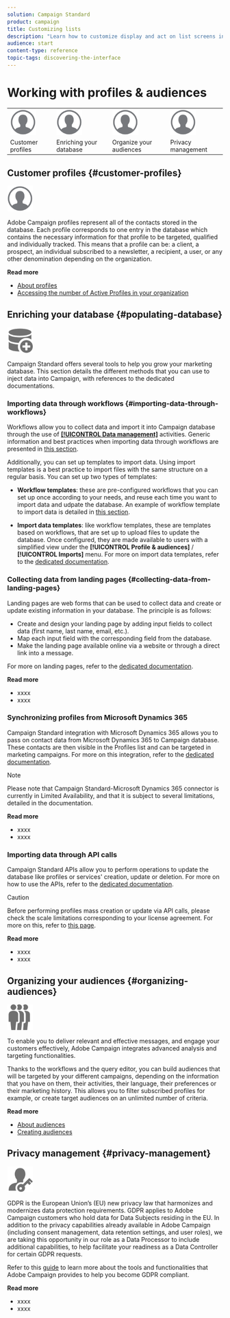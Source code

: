 ```yaml
---
solution: Campaign Standard
product: campaign
title: Customizing lists
description: "Learn how to customize display and act on list screens in Adobe Campaign Standard:sorting, filtering, deleting or duplicating elements. Lists screens display elements of one or several given resources."
audience: start
content-type: reference
topic-tags: discovering-the-interface
---
```


# Working with profiles & audiences

<table>
<tr>
    <td valign="top">
        <a href="../../start/using/work-with-audiences.md"><img width="60px" alt="conditions" src="assets/icon_profile.svg"/></a>
    </td>
    <td valign="top">
        <a href="../../api/using/creating-a-service.md"><img width="60px" alt="conditions" src="assets/icon_profile.svg"/></a>
    </td>
    <td valign="top">
        <a href="../../api/using/interacting-with-custom-resources.md"><img width="60px" alt="conditions" src="assets/icon_profile.svg"/></a>
    </td>
    <td valign="top">
        <a href="../../api/using/interacting-with-marketing-history.md"><img width="60px" alt="conditions" src="assets/icon_profile.svg"/></a>
    </td>
</tr>
<tr>
<td>Customer profiles</td>
<td>Enriching your database</td>
<td>Organize your audiences</td>
<td>Privacy management</td>
</tr>
</table>

## Customer profiles {#customer-profiles}

<img width="60px" alt="conditions" src="assets/icon_profile.svg"/>

Adobe Campaign profiles represent all of the contacts stored in the database. Each profile corresponds to one entry in the database which contains the necessary information for that profile to be targeted, qualified and individually tracked. This means that a profile can be: a client, a prospect, an individual subscribed to a newsletter, a recipient, a user, or any other denomination depending on the organization.

**Read more**

* [About profiles](../../audiences/using/about-profiles.md)
* [Accessing the number of Active Profiles in your organization](../../audiences/using/active-profiles.md)

## Enriching your database {#populating-database}

<img width="60px" alt="conditions" src="assets/icon_populate.svg"/>

Campaign Standard offers several tools to help you grow your marketing database. This section details the different methods that you can use to inject data into Campaign, with references to the dedicated documentations.

### Importing data through workflows {#importing-data-through-workflows}

Workflows allow you to collect data and import it into Campaign database through the use of [**[!UICONTROL Data management]**](../../automating/using/about-data-management-activities.md) activities. Generic information and best practices when importing data through workflows are presented in [this section](../../automating/using/about-data-import-and-export.md).

Additionally, you can set up templates to import data. Using import templates is a best practice to import files with the same structure on a regular basis. You can set up two types of templates:

* **Workflow templates**: these are pre-configured workflows that you can set up once according to your needs, and reuse each time you want to import data and udpate the database. An example of workflow template to import data is detailed in [this section](../../automating/using/creating-import-workflow-templates.md).

* **Import data templates**: like workflow templates, these are templates based on workflows, that are set up to upload files to update the database. Once configured, they are made available to users with a simplified view under the **[!UICONTROL Profile & audiences]** / **[!UICONTROL Imports]** menu. For more on import data templates, refer to the [dedicated documentation](../../automating/using/importing-data-with-import-templates.md).

### Collecting data from landing pages {#collecting-data-from-landing-pages}

Landing pages are web forms that can be used to collect data and create or update existing information in your database. The principle is as follows:

* Create and design your landing page by adding input fields to collect data (first name, last name, email, etc.).
* Map each input field with the corresponding field from the database.
* Make the landing page available online via a website or through a direct link into a message.

For more on landing pages, refer to the [dedicated documentation](../../channels/using/getting-started-with-landing-pages.md).

**Read more**

* xxxx
* xxxx

### Synchronizing profiles from Microsoft Dynamics 365

Campaign Standard integration with Microsoft Dynamics 365 allows you to pass on contact data from Microsoft Dynamics 365 to Campaign database.
These contacts are then visible in the Profiles list and can be targeted in marketing campaigns. For more on this integration, refer to the [dedicated documentation](../../integrating/using/d365-acs-get-started.md).

>[!NOTE]
>
>Please note that Campaign Standard-Microsoft Dynamics 365 connector is currently in Limited Availability, and that it is subject to several limitations, detailed in the documentation.

**Read more**

* xxxx
* xxxx

### Importing data through API calls

Campaign Standard APIs allow you to perform operations to update the database like profiles or services' creation, update or deletion. For more on how to use the APIs, refer to the [dedicated documentation](../../api/using/get-started-apis.md).

>[!CAUTION]
>
>Before performing profiles mass creation or update via API calls, please check the scale limitations corresponding to your license agreement. For more on this, refer to [this page](https://helpx.adobe.com/legal/product-descriptions/campaign-standard.html#ITInfrastructureResourcesbyActiveProfilesTiers).

**Read more**

* xxxx
* xxxx

## Organizing your audiences {#organizing-audiences}

<img width="60px" alt="conditions" src="assets/icon_audience.svg"/>

To enable you to deliver relevant and effective messages, and engage your customers effectively, Adobe Campaign integrates advanced analysis and targeting functionalities.

Thanks to the workflows and the query editor, you can build audiences that will be targeted by your different campaigns, depending on the information that you have on them, their activities, their language, their preferences or their marketing history. This allows you to filter subscribed profiles for example, or create target audiences on an unlimited number of criteria.

**Read more**

* [About audiences](../../audiences/using/about-audiences.md)
* [Creating audiences](../../audiences/using/creating-audiences.md)

## Privacy management {#privacy-management}

<img width="60px" alt="conditions" src="assets/icon_privacy.svg"/>

GDPR is the European Union’s (EU) new privacy law that harmonizes and modernizes data protection requirements. GDPR applies to Adobe Campaign customers who hold data for Data Subjects residing in the EU. In addition to the privacy capabilities already available in Adobe Campaign (including consent management, data retention settings, and user roles), we are taking this opportunity in our role as a Data Processor to include additional capabilities, to help facilitate your readiness as a Data Controller for certain GDPR requests.

Refer to this [guide](https://docs.campaign.adobe.com/doc/standard/getting_started/en/ACS_GDPR.html) to learn more about the tools and functionalities that Adobe Campaign provides to help you become GDPR compliant.

**Read more**

* xxxx
* xxxx